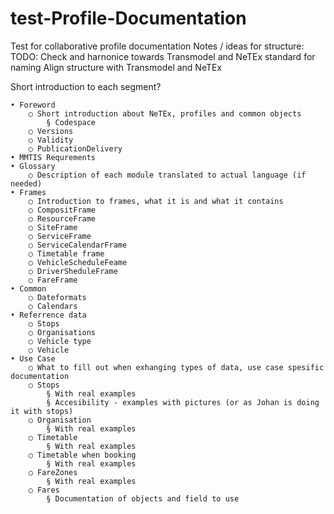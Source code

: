 # test-Profile-Documentation
Test for collaborative profile documentation
Notes / ideas for structure:
TODO: Check and harnonice towards Transmodel and NeTEx standard for naming
Align structure with Transmodel and NeTEx 

Short introduction to each segment?

	• Foreword
		○ Short introduction about NeTEx, profiles and common objects 
			§ Codespace
		○ Versions
		○ Validity
		○ PublicationDelivery
	• MMTIS Requrements
	• Glossary 
		○ Description of each module translated to actual language (if needed)
	• Frames
		○ Introduction to frames, what it is and what it contains
		○ CompositFrame
		○ ResourceFrame
		○ SiteFrame
		○ ServiceFrame
		○ ServiceCalendarFrame
		○ Timetable frame
		○ VehicleScheduleFeame
		○ DriverSheduleFrame
		○ FareFrame
	• Common
		○ Dateformats
		○ Calendars
	• Referrence data
		○ Stops
		○ Organisations
		○ Vehicle type
		○ Vehicle
	• Use Case
		○ What to fill out when exhanging types of data, use case spesific documentation
		○ Stops
			§ With real examples
			§ Accesibility - examples with pictures (or as Johan is doing it with stops)
		○ Organisation
			§ With real examples
		○ Timetable
			§ With real examples
		○ Timetable when booking 
			§ With real examples
		○ FareZones
			§ With real examples
		○ Fares
			§ Documentation of objects and field to use
